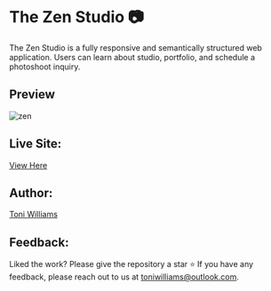# The Zen Studio 📷 


The Zen Studio is a fully responsive and semantically structured web application. Users can learn about studio, portfolio, and schedule a photoshoot inquiry.

## Preview
![zen](https://user-images.githubusercontent.com/100317017/180869418-a29093f0-c45f-42d4-b44b-6029f02cb01f.jpg)

## Live Site:
[View Here](https://thezenstudio.netlify.app/)
 

## Author:
[Toni Williams](https://toniwilliams.netlify.app)

## Feedback:
Liked the work? Please give the repository a star ⭐️
If you have any feedback, please reach out to us at toniwilliams@outlook.com.
